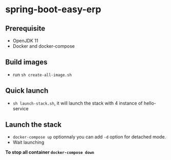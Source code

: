 # spring-boot-easy-erp

## Prerequisite

- OpenJDK 11
- Docker and docker-compose

## Build images

- run `sh create-all-image.sh`

## Quick launch

- `sh launch-stack.sh`, it will launch the stack with 4 instance of hello-service

## Launch the stack

- `docker-compose up` optionnaly you can add `-d` option for detached mode.
- Wait launching

**To stop all container `docker-compose down`**
